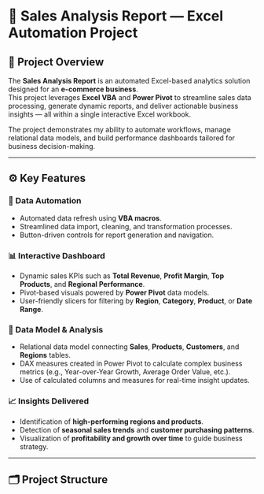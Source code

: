 # 🛒 Sales Analysis Report — Excel Automation Project

## 📘 Project Overview
The **Sales Analysis Report** is an automated Excel-based analytics solution designed for an **e-commerce business**.  
This project leverages **Excel VBA** and **Power Pivot** to streamline sales data processing, generate dynamic reports, and deliver actionable business insights — all within a single interactive Excel workbook.

The project demonstrates my ability to automate workflows, manage relational data models, and build performance dashboards tailored for business decision-making.

---

## ⚙️ Key Features

### 🔄 Data Automation
- Automated data refresh using **VBA macros**.  
- Streamlined data import, cleaning, and transformation processes.  
- Button-driven controls for report generation and navigation.

### 📊 Interactive Dashboard
- Dynamic sales KPIs such as **Total Revenue**, **Profit Margin**, **Top Products**, and **Regional Performance**.
- Pivot-based visuals powered by **Power Pivot** data models.
- User-friendly slicers for filtering by **Region**, **Category**, **Product**, or **Date Range**.

### 🧠 Data Model & Analysis
- Relational data model connecting **Sales**, **Products**, **Customers**, and **Regions** tables.  
- DAX measures created in Power Pivot to calculate complex business metrics (e.g., Year-over-Year Growth, Average Order Value, etc.).  
- Use of calculated columns and measures for real-time insight updates.

### 📈 Insights Delivered
- Identification of **high-performing regions and products**.  
- Detection of **seasonal sales trends** and **customer purchasing patterns**.  
- Visualization of **profitability and growth over time** to guide business strategy.

---

## 🗂️ Project Structure

